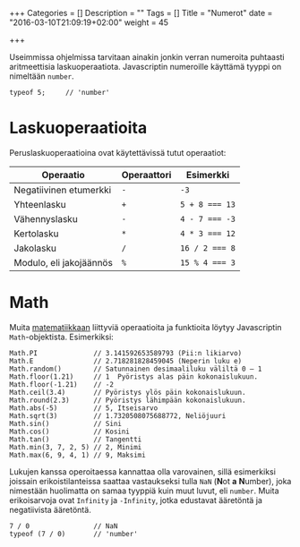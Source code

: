 +++
Categories = []
Description = ""
Tags = []
Title = "Numerot"
date = "2016-03-10T21:09:19+02:00"
weight = 45

+++

Useimmissa ohjelmissa tarvitaan ainakin jonkin verran numeroita puhtaasti
aritmeettisia laskuoperaatiota. Javascriptin numeroille käyttämä tyyppi
on nimeltään `number`.

```
typeof 5;     // 'number'
```

Laskuoperaatioita
=================

Peruslaskuoperaatioina ovat käytettävissä tutut operaatiot:

| Operaatio              | Operaattori   | Esimerkki      |
|------------------------|---------------|----------------|
|Negatiivinen etumerkki  | `-`           | `-3`           |
|Yhteenlasku             | `+`           | `5 + 8 === 13` |
|Vähennyslasku           | `-`           | `4 - 7 === -3` |
|Kertolasku              | `*`           | `4 * 3 === 12` |
|Jakolasku               | `/`           | `16 / 2 === 8` |
|Modulo, eli jakojäännös | `%`           | `15 % 4 === 3` |


Math
====

Muita [matematiikkaan][Math] liittyviä operaatioita ja funktioita löytyy
Javascriptin `Math`-objektista. Esimerkiksi:

```
Math.PI              // 3.141592653589793 (Pii:n likiarvo)
Math.E               // 2.718281828459045 (Neperin luku e)
Math.random()        // Satunnainen desimaaliluku väliltä 0 – 1
Math.floor(1.21)     // 1  Pyöristys alas päin kokonaislukuun.
Math.floor(-1.21)    // -2
Math.ceil(3.4)       // Pyöristys ylös päin kokonaislukuun.
Math.round(2.3)      // Pyöristys lähimpään kokonaislukuun.
Math.abs(-5)         // 5, Itseisarvo
Math.sqrt(3)         // 1.7320508075688772, Neliöjuuri
Math.sin()           // Sini
Math.cos()           // Kosini
Math.tan()           // Tangentti
Math.min(3, 7, 2, 5) // 2, Minimi
Math.max(6, 9, 4, 1) // 9, Maksimi
```

Lukujen kanssa operoitaessa kannattaa olla varovainen, sillä esimerkiksi joissain erikoistilanteissa
saattaa vastaukseksi tulla `NaN` (**N**ot **a** **N**umber), joka nimestään huolimatta on samaa
tyyppiä kuin muut luvut, eli `number`. Muita erikoisarvoja ovat `Infinity` ja `-Infinity`,
jotka edustavat ääretöntä ja negatiivista ääretöntä.

```
7 / 0                // NaN
typeof (7 / 0)       // 'number'
```

[Math]: http://www.w3schools.com/js/js_math.asp "W3Schools:Math"